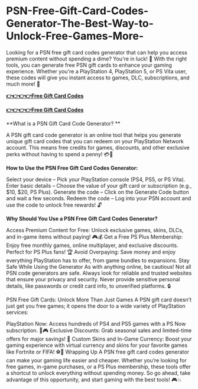 # PSN-Free-Gift-Card-Codes-Generator-The-Best-Way-to-Unlock-Free-Games-More-

Looking for a PSN free gift card codes generator that can help you access premium content without spending a dime? You're in luck! 🎉 With the right tools, you can generate free PSN gift cards to enhance your gaming experience. Whether you're a PlayStation 4, PlayStation 5, or PS Vita user, these codes will give you instant access to games, DLC, subscriptions, and much more! 🚀

[**👉👉👉👉Free Gift Card Codes**](https://top.freerewardclicks.com/)

[**👉👉👉👉Free Gift Card Codes**](https://top.freerewardclicks.com/)

**What is a PSN Gift Card Code Generator? **

A PSN gift card code generator is an online tool that helps you generate unique gift card codes that you can redeem on your PlayStation Network account. This means free credits for games, discounts, and other exclusive perks without having to spend a penny! 💳🎁

**How to Use the PSN Free Gift Card Codes Generator:**

Select your device – Pick your PlayStation console (PS4, PS5, or PS Vita).
Enter basic details – Choose the value of your gift card or subscription (e.g., $10, $20, PS Plus).
Generate the code – Click on the Generate Code button and wait a few seconds.
Redeem the code – Log into your PSN account and use the code to unlock free rewards! 🔓

**Why Should You Use a PSN Free Gift Card Codes Generator?**

Access Premium Content for Free: Unlock exclusive games, skins, DLCs, and in-game items without paying! 🎮💰
Get a Free PS Plus Membership: Enjoy free monthly games, online multiplayer, and exclusive discounts. Perfect for PS Plus fans! 🏆
Avoid Overpaying: Save money and enjoy everything PlayStation has to offer, from game bundles to expansions.
Stay Safe While Using the Generator
As with anything online, be cautious! Not all PSN code generators are safe. Always look for reliable and trusted websites that ensure your privacy and security. Never provide sensitive personal details, like passwords or credit card info, to unverified platforms. 🔒

PSN Free Gift Cards: Unlock More Than Just Games A PSN gift card doesn’t just get you free games; it opens the door to a wide variety of PlayStation services:

PlayStation Now: Access hundreds of PS4 and PS5 games with a PS Now subscription. 📅🎮
Exclusive Discounts: Grab seasonal sales and limited-time offers for major savings! 💸
Custom Skins and In-Game Currency: Boost your gaming experience with virtual currency and skins for your favorite games like Fortnite or FIFA! ⚽🎨
Wrapping Up A PSN free gift card codes generator can make your gaming life easier and cheaper. Whether you’re looking for free games, in-game purchases, or a PS Plus membership, these tools offer a shortcut to unlock everything without spending money. So go ahead, take advantage of this opportunity, and start gaming with the best tools! 🎮💥
